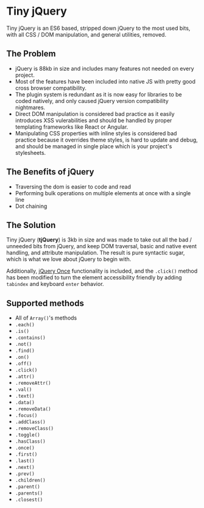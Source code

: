 # Tiny jQuery
Tiny jQuery is an ES6 based, stripped down jQuery to the most used bits, with all CSS / DOM manipulation, and general utilities, removed.

## The Problem
- jQuery is 88kb in size and includes many features not needed on every project.
- Most of the features have been included into native JS with pretty good cross browser compatibility.
- The plugin system is redundant as it is now easy for libraries to be coded natively, and only caused jQuery version compatibility nightmares.
- Direct DOM manipulation is considered bad practice as it easily introduces XSS vulerabilities and should be handled by proper templating frameworks like React or Angular.
- Manipulating CSS properties with inline styles is considered bad practice because it overrides theme styles, is hard to update and debug, and should be managed in single place which is your project's stylesheets.

## The Benefits of jQuery
- Traversing the dom is easier to code and read
- Performing bulk operations on multiple elements at once with a single line
- Dot chaining

## The Solution
Tiny jQuery (**tjQuery**) is 3kb in size and was made to take out all the bad / unneeded bits from jQuery, and keep DOM traversal, basic and native event handling, and attribute manipulation. The result is pure syntactic sugar, which is what we love about jQuery to begin with.

Additionally, [jQuery Once](https://github.com/RobLoach/jquery-once) functionality is included, and the `.click()` method has been modified to turn the element accessibility friendly by adding `tabindex` and keyboard `enter` behavior.

## Supported methods
- All of `Array()`'s methods
- `.each()`
- `.is()`
- `.contains()`
- `.not()`
- `.find()`
- `.on()`
- `.off()`
- `.click()`
- `.attr()`
- `.removeAttr()`
- `.val()`
- `.text()`
- `.data()`
- `.removeData()`
- `.focus()`
- `.addClass()`
- `.removeClass()`
- `.toggle()`
- `.hasClass()`
- `.once()`
- `.first()`
- `.last()`
- `.next()`
- `.prev()`
- `.children()`
- `.parent()`
- `.parents()`
- `.closest()`
